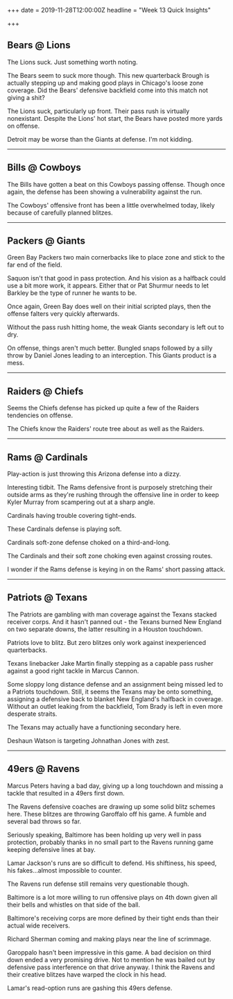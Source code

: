 +++
date = 2019-11-28T12:00:00Z
headline = "Week 13 Quick Insights"

+++
## Bears @ Lions

The Lions suck. Just something worth noting.

The Bears seem to suck more though. This new quarterback Brough is actually stepping up and making good plays in Chicago's loose zone coverage. Did the Bears' defensive backfield come into this match not giving a shit?

The Lions suck, particularly up front. Their pass rush is virtually nonexistant. Despite the Lions' hot start, the Bears have posted more yards on offense.

Detroit may be worse than the Giants at defense. I'm not kidding.

***

## Bills @ Cowboys

The Bills have gotten a beat on this Cowboys passing offense. Though once again, the defense has been showing a vulnerability against the run.

The Cowboys' offensive front has been a little overwhelmed today, likely because of carefully planned blitzes.

***

## Packers @ Giants

Green Bay Packers two main cornerbacks like to place zone and stick to the far end of the field.

Saquon isn't that good in pass protection. And his vision as a halfback could use a bit more work, it appears.  Either that or Pat Shurmur needs to let Barkley be the type of runner he wants to be.

Once again, Green Bay does well on their initial scripted plays, then the offense falters very quickly afterwards.

Without the pass rush hitting home, the weak Giants secondary is left out to dry.

On offense, things aren't much better. Bungled snaps followed by a silly throw by Daniel Jones leading to an interception. This Giants product is a mess.

***

## Raiders @ Chiefs

Seems the Chiefs defense has picked up quite a few of the Raiders tendencies on offense.

The Chiefs know the Raiders' route tree about as well as the Raiders.

***

## Rams @ Cardinals

Play-action is just throwing this Arizona defense into a dizzy.

Interesting tidbit. The Rams defensive front is purposely stretching their outside arms as they're rushing through the offensive line in order to keep Kyler Murray from scampering out at a sharp angle.

Cardinals having trouble covering tight-ends.

These Cardinals defense is playing soft.

Cardinals soft-zone defense choked on a third-and-long.

The Cardinals and their soft zone choking even against crossing routes.

I wonder if the Rams defense is keying in on the Rams' short passing attack.

***

## Patriots @ Texans

The Patriots are gambling with man coverage against the Texans stacked receiver corps. And it hasn't panned out - the Texans burned New England on two separate downs, the latter resulting in a Houston touchdown.

Patriots love to blitz. But zero blitzes only work against inexperienced quarterbacks.

Texans linebacker Jake Martin finally stepping as a capable pass rusher against a good right tackle in Marcus Cannon.

Some sloppy long distance defense and an assignment being missed led to a Patriots touchdown. Still, it seems the Texans may be onto something, assigning a defensive back to blanket New England's halfback in coverage. Without an outlet leaking from the backfield, Tom Brady is left in even more desperate straits.

The Texans may actually have a functioning secondary here.

Deshaun Watson is targeting Johnathan Jones with zest.

***

## 49ers @ Ravens

Marcus Peters having a bad day, giving up a long touchdown and missing a tackle that resulted in a 49ers first down.

The Ravens defensive coaches are drawing up some solid blitz schemes here. These blitzes are throwing Garoffalo off his game. A fumble and several bad throws so far.

Seriously speaking, Baltimore has been holding up very well in pass protection, probably thanks in no small part to the Ravens running game keeping defensive lines at bay.

Lamar Jackson's runs are so difficult to defend. His shiftiness, his speed, his fakes...almost impossible to counter.

The Ravens run defense still remains very questionable though.

Baltimore is a lot more willing to run offensive plays on 4th down given all their bells and whistles on that side of the ball.

Baltimore's receiving corps are more defined by their tight ends than their actual wide receivers.

Richard Sherman coming and making plays near the line of scrimmage.

Garoppalo hasn't been impressive in this game. A bad decision on third down ended a very promising drive. Not to mention he was bailed out by defensive pass interference on that drive anyway. I think the Ravens and their creative blitzes have warped the clock in his head.

Lamar's read-option runs are gashing this 49ers defense.